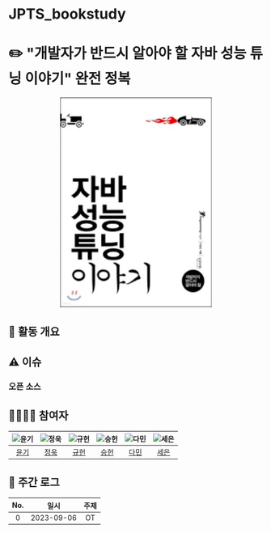 # JPTS_bookstudy
# ✏️ "개발자가 반드시 알아야 할 자바 성능 튜닝 이야기" 완전 정복

<div align="center">
  <img src="./assets/jpts_book_cover.png" alt="java performance tuning story cover" width="300"/>
</div>

## 🔎 활동 개요

## ⚠️ 이슈

### 오픈 소스

## 👩‍👩‍👦‍👦 참여자

<div align="center">

|     ![윤기](https://avatars.githubusercontent.com/u/89956603)     | ![정욱](https://avatars.githubusercontent.com/u/74192619) |![규헌](https://avatars.githubusercontent.com/u/76154390?v=4)|![승헌](https://avatars.githubusercontent.com/u/99643732)|![다민](https://avatars.githubusercontent.com/u/106113850)|![세은](https://avatars.githubusercontent.com/u/48899016)|
|:---------------------------------------------------------------:|:-------------------------------------------------------:|:---:|:-----------------------------------------------------:|:------------------------------------------------------:|:---:|
|                [윤기](https://github.com/Yg-Hong)                 |         [정욱](https://github.com/KIMSEI1124-dev)          | [규헌](https://github.com/kgh2120)|           [승헌](https://github.com/olrlobt)            |            [다민](https://github.com/daminzzi)             | [세은](https://github.com/ChoiSeEun)| 

</div>

## 💯 주간 로그
<div align="center">

| No. |    일시    |                         주제                         |
| :-: | :--------: | :--------------------------------------------------: |
|  0  | 2023-09-06 |                          OT                          |
</div>

